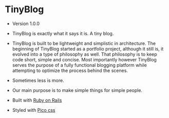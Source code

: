# TinyBlog

- Version 1.0.0
- TinyBlog is exactly what it says it is. A tiny blog.
- TinyBlog is built to be lightweight and simplistic in architecture. The beginning of TinyBlog started as a portfolio project, although it still is, it evolved into a type of philosophy as well. That philosophy is to keep code short, simple and concise. Most importantly however TinyBlog serves the purpose of a fully functional blogging platform while attempting to optimize the process behind the scenes.

- Sometimes less is more.
- Our main purpose is to make simple things for simple people.

- Built with [Ruby on Rails](https://rubyonrails.org/)
- Styled with [Pico css](https://picocss.com/)
